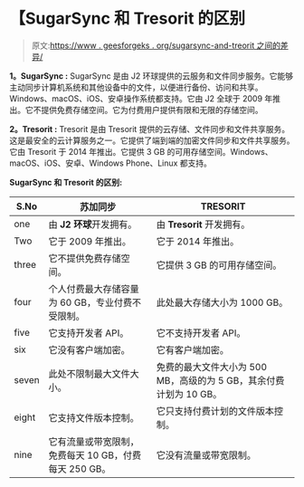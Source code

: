 # 【SugarSync 和 Tresorit 的区别

> 原文:[https://www . geesforgeks . org/sugarsync-and-treorit 之间的差异/](https://www.geeksforgeeks.org/difference-between-sugarsync-and-tresorit/)

**1。SugarSync :**
SugarSync 是由 J2 环球提供的云服务和文件同步服务。它能够主动同步计算机系统和其他设备中的文件，以便进行备份、访问和共享。Windows、macOS、iOS、安卓操作系统都支持。它由 J2 全球于 2009 年推出。它不提供免费存储空间。它为付费用户提供有限和无限的存储空间。

**2。Tresorit :**
Tresorit 是由 Tresorit 提供的云存储、文件同步和文件共享服务。这是最安全的云计算服务之一。它提供了端到端的加密文件同步和文件共享服务。它由 Tresorit 于 2014 年推出。它提供 3 GB 的可用存储空间。Windows、macOS、iOS、安卓、Windows Phone、Linux 都支持。

**SugarSync 和 Tresorit 的区别:**

<center>

| S.No | 苏加同步 | TRESORIT |
| --- | --- | --- |
| one | 由 **J2 环球**开发拥有。 | 由 **Tresorit** 开发拥有。 |
| Two | 它于 2009 年推出。 | 它于 2014 年推出。 |
| three | 它不提供免费存储空间。 | 它提供 3 GB 的可用存储空间。 |
| four | 个人付费最大存储容量为 60 GB，专业付费不受限制。 | 此处最大存储大小为 1000 GB。 |
| five | 它支持开发者 API。 | 它不支持开发者 API。 |
| six | 它没有客户端加密。 | 它有客户端加密。 |
| seven | 此处不限制最大文件大小。 | 免费的最大文件大小为 500 MB，高级的为 5 GB，其余付费计划为 10 GB。 |
| eight | 它支持文件版本控制。 | 它只支持付费计划的文件版本控制。 |
| nine | 它有流量或带宽限制，免费每天 10 GB，付费每天 250 GB。 | 它没有流量或带宽限制。 |

</center>